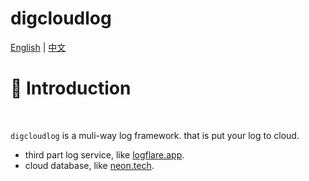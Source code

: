 # digcloudlog
[English](READMEmd) | [中文](README_ZH.md)
# 📖 Introduction
<br />

`digcloudlog` is a muli-way log framework. that is put your log to cloud.

- third part log service, like [logflare.app](https://logflare.app).
- cloud database, like [neon.tech](https://neon.tech).

